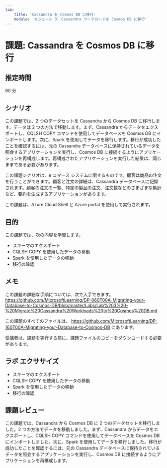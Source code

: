 ```yaml
---
lab:
    title: 'Cassandra を Cosmos DB に移行'
    module: 'モジュール 3: Cassandra ワークロードを Cosmos DB に移行'
---
```


# 課題: Cassandra を Cosmos DB に移行

## 推定時間

90 分

## シナリオ

この課題では、2 つのデータセットを Cassandra から Cosmos DB に移行します。データは 2 つの方法で移動します。まず、Cassandra からデータをエクスポートし、CQLSH COPY コマンドを使用してデータベースを Cosmos DB にインポートします。次に、Spark を使用してデータを移行します。移行が成功したことを確認するには、元の Cassandra データベースに保持されているデータを照会するアプリケーションを実行し、Cosmos DB に接続するようにアプリケーションを再構成します。再構成されたアプリケーションを実行した結果は、同じままである必要があります。

この課題シナリオは、e コマース システムに関するものです。顧客は商品の注文を行うことができます。顧客と注文の詳細は、Cassandra データベースに記録されます。顧客の注文の一覧、特定の製品の注文、注文数などのさまざまな集計など、要約を生成するアプリケーションがあります。

この課題は、Azure Cloud Shell と Azure portal を使用して実行されます。

## 目的

この課題では、次の内容を学習します。

* スキーマのエクスポート
* CQLSH COPY を使用したデータの移動
* Spark を使用したデータの移動
* 移行の確認

## メモ

この課題の詳細な手順については、次で入手できます。https://github.com/MicrosoftLearning/DP-060T00A-Migrating-your-Database-to-Cosmos-DB/blob/master/Labs/Lab%203%20-%20Migrate%20Cassandra%20Workloads%20to%20Cosmos%20DB.md

この課題のすべてのファイルは、 https://github.com/MicrosoftLearning/DP-160T00A-Migrating-your-Database-to-Cosmos-DB にあります。

受講者は、課題を実行する前に、課題ファイルのコピーをダウンロードする必要があります。

## ラボ エクササイズ

* スキーマのエクスポート
* CQLSH COPY を使用したデータの移動
* Spark を使用したデータの移動
* 移行の確認

## 課題レビュー

この課題では、Cassandra から Cosmos DB に 2 つのデータセットを移行しました。2 つの方法でデータを移動しました。まず、Cassandra からデータをエクスポートし、CQLSH COPY コマンドを使用してデータベースを Cosmos DB にインポートしました。次に、Spark を使用してデータを移行しました。移行が成功したことを確認するには、元の Cassandra データベースに保持されているデータを照会するアプリケーションを実行し、Cosmos DB に接続するようにアプリケーションを再構成します。

